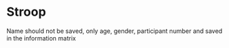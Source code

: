 # Stroop
Name should not be saved, only age, gender, participant number
and saved in the information matrix
